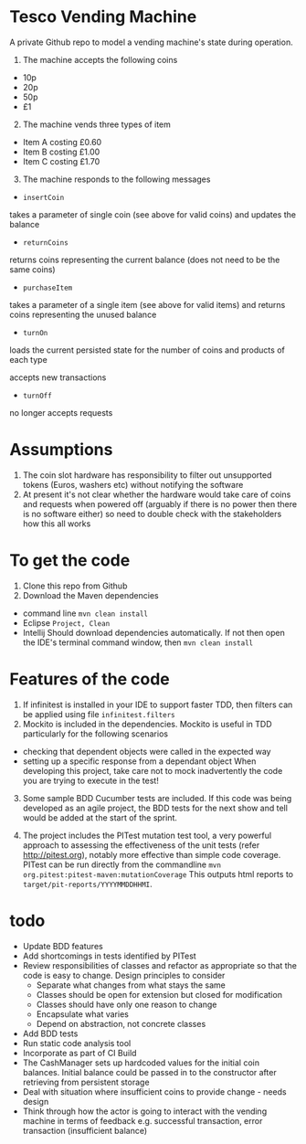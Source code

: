 # Tesco Vending Machine

A private Github repo to model a vending machine's state during operation.
 
1. The machine accepts the following coins

* 10p
* 20p
* 50p
* £1

2. The machine vends three types of item

* Item A costing £0.60
* Item B costing £1.00
* Item C costing £1.70

3. The machine responds to the following messages

* `insertCoin`

takes a parameter of single coin (see above for valid coins) and updates the balance

* `returnCoins`

returns coins representing the current balance (does not need to be the same coins)

* `purchaseItem`

takes a parameter of a single item (see above for valid items) and returns coins representing the unused balance

* `turnOn`

loads the current persisted state for the number of coins and products of each type

accepts new transactions    
 
* `turnOff`

no longer accepts requests
 
# Assumptions

1. The coin slot hardware has responsibility to filter out unsupported tokens (Euros, washers etc) without notifying the software
2. At present it's not clear whether the hardware would take care of coins and requests when powered off (arguably if there is no power then there is no software either) so need to double check with the stakeholders how this all works

# To get the code

1. Clone this repo from Github
2. Download the Maven dependencies
* command line
``` mvn clean install ```
* Eclipse
``` Project, Clean ```
* Intellij
Should download dependencies automatically. If not then open the IDE's terminal command window, then 
``` mvn clean install ```

# Features of the code
1. If infinitest is installed in your IDE to support faster TDD, then filters can be applied using file 
` infinitest.filters `
2. Mockito is included in the dependencies. Mockito is useful in TDD particularly for the following scenarios
* checking that dependent objects were called in the expected way
* setting up a specific response from a dependant object
When developing this project, take care not to mock inadvertently the code you are trying to execute in the test!

3. Some sample BDD Cucumber tests are included. If this code was being developed as an agile project, the BDD tests for the next show and tell would be added at the start of the sprint. 

4. The project includes the PITest mutation test tool, a very powerful approach to assessing the effectiveness of the unit tests (refer http://pitest.org), notably more effective than simple code coverage.
PITest can be run directly from the commandline
 	`mvn org.pitest:pitest-maven:mutationCoverage`
This outputs html reports to `target/pit-reports/YYYYMMDDHHMI`.

# todo
* Update BDD features 
* Add shortcomings in tests identified by PITest
* Review responsibilities of classes and refactor as appropriate so that the code is easy to change. Design principles to consider
   - Separate what changes from what stays the same
   - Classes should be open for extension but closed for modification
   - Classes should have only one reason to change
   - Encapsulate what varies
   - Depend on abstraction, not concrete classes
* Add BDD tests
* Run static code analysis tool
* Incorporate as part of CI Build
* The CashManager sets up hardcoded values for the initial coin balances. Initial balance could be passed in to the constructor after retrieving from persistent storage
* Deal with situation where insufficient coins to provide change - needs design 
* Think through how the actor is going to interact with the vending machine in terms of feedback e.g. successful transaction, error transaction (insufficient balance)
